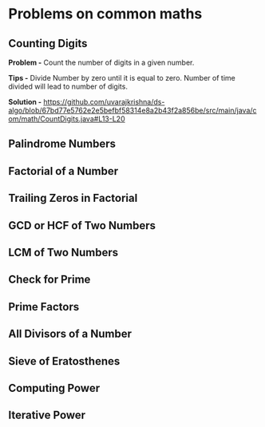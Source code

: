 # Problems on common maths

## Counting Digits

**Problem -** Count the number of digits in a given number.

**Tips -** Divide Number by zero until it is equal to zero. Number of time divided will lead to 
number of digits.

**Solution -** 
https://github.com/uvarajkrishna/ds-algo/blob/67bd77e5762e2e5befbf58314e8a2b43f2a856be/src/main/java/com/math/CountDigits.java#L13-L20

## Palindrome Numbers

## Factorial of a Number

## Trailing Zeros in Factorial

## GCD or HCF of Two Numbers

## LCM of Two Numbers

## Check for Prime

## Prime Factors

## All Divisors of a Number

## Sieve of Eratosthenes

## Computing Power

## Iterative Power